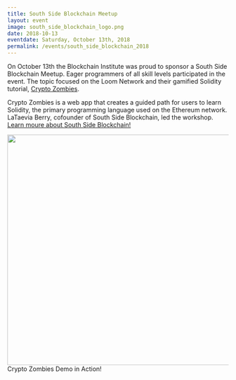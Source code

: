 ```yaml
---
title: South Side Blockchain Meetup
layout: event
image: south_side_blockchain_logo.png
date: 2018-10-13
eventdate: Saturday, October 13th, 2018
permalink: /events/south_side_blockchain_2018
---
```

On October 13th the Blockchain Institute was proud to sponsor a South Side Blockchain Meetup. Eager programmers of all skill levels participated in the event. The topic focused on the Loom Network and their gamified Solidity tutorial, <a href="https://cryptozombies.io/" target="_blank">Crypto Zombies</a>.

Crypto Zombies is a web app that creates a guided path for users to learn Solidity, the primary programming language used on the Ethereum network. LaTaevia Berry, cofounder of South Side Blockchain, led the workshop.
<a href="https://www.meetup.com/South-Side-Blockchain/" target="_blank">Learn moure about South Side Blockchain!</a>

<img src="https://theblockchaininstitute.org/wp-content/uploads/2018/10/IMG_0158.jpg" alt="" width="700" height="525" />
Crypto Zombies Demo in Action!

